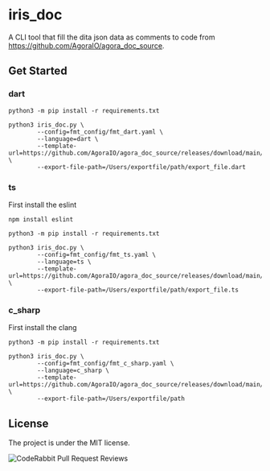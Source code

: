 # iris_doc
A CLI tool that fill the dita json data as comments to code from https://github.com/AgoraIO/agora_doc_source.

## Get Started
### dart
```
python3 -m pip install -r requirements.txt

python3 iris_doc.py \
        --config=fmt_config/fmt_dart.yaml \
        --language=dart \
        --template-url=https://github.com/AgoraIO/agora_doc_source/releases/download/main/flutter_ng_json_template_cn.json \
        --export-file-path=/Users/exportfile/path/export_file.dart
```

### ts
First install the eslint
```
npm install eslint
```

```
python3 -m pip install -r requirements.txt

python3 iris_doc.py \
        --config=fmt_config/fmt_ts.yaml \
        --language=ts \
        --template-url=https://github.com/AgoraIO/agora_doc_source/releases/download/main/rn_ng_json_template_en.json \
        --export-file-path=/Users/exportfile/path/export_file.ts
```

### c_sharp
First install the clang

```
python3 -m pip install -r requirements.txt

python3 iris_doc.py \
        --config=fmt_config/fmt_c_sharp.yaml \
        --language=c_sharp \
        --template-url=https://github.com/AgoraIO/agora_doc_source/releases/download/main/unity_ng_doc_template_en.json \
        --export-file-path=/Users/exportfile/path
```

## License
The project is under the MIT license.


![CodeRabbit Pull Request Reviews](https://img.shields.io/coderabbit/prs/github/HussainKhalid211/iris-doc?utm_source=oss&utm_medium=github&utm_campaign=HussainKhalid211%2Firis-doc&labelColor=171717&color=FF570A&link=https%3A%2F%2Fcoderabbit.ai&label=CodeRabbit+Reviews)
